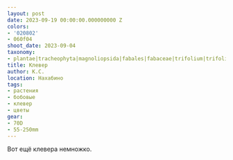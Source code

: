 ```yaml
---
layout: post
date: 2023-09-19 00:00:00.000000000 Z
colors:
- '020802'
- 060f04
shoot_date: 2023-09-04
taxonomy:
- plantae|tracheophyta|magnoliopsida|fabales|fabaceae|trifolium|trifolium pratense
title: Клевер
author: К.С.
location: Нахабино
tags:
- растения
- бобовые
- клевер
- цветы
gear:
- 70D
- 55-250mm
---
```

Вот ещё клевера немножко.

